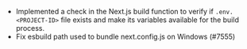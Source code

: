 - Implemented a check in the Next.js build function to verify if
  `.env.<PROJECT-ID>` file exists and make its variables available for the build
  process.
- Fix esbuild path used to bundle next.config.js on Windows (#7555)

